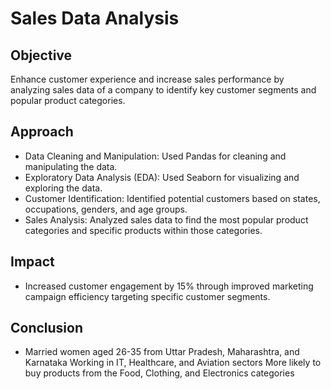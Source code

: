# Sales Data Analysis 

## Objective
Enhance customer experience and increase sales performance by analyzing sales data of a company to identify key customer segments and popular product categories.

## Approach
- Data Cleaning and Manipulation: Used Pandas for cleaning and manipulating the data.
- Exploratory Data Analysis (EDA): Used Seaborn for visualizing and exploring the data.
- Customer Identification: Identified potential customers based on states, occupations, genders, and age groups.
- Sales Analysis: Analyzed sales data to find the most popular product categories and specific products within those categories.
## Impact
- Increased customer engagement by 15% through improved marketing campaign efficiency targeting specific customer segments.
## Conclusion
- Married women aged 26-35 from Uttar Pradesh, Maharashtra, and Karnataka
Working in IT, Healthcare, and Aviation sectors
More likely to buy products from the Food, Clothing, and Electronics categories
